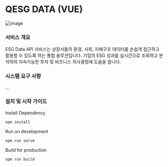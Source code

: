 # QESG DATA (VUE)
![image](https://github.com/sokuli-bit/qesg-data/assets/85813876/ed05dece-4542-4c0c-b20d-c681498430d6)

### 서비스 개요
ESG Data API 서비스는 상장사들의 환경, 사회, 지배구조 데이터를 손쉽게 접근하고 활용할 수 있도록 하는 통합 솔루션입니다. 
기업의 ESG 성과를 실시간으로 조회하고 분석하여 지속가능한 투자 및 비즈니스 의사결정에 도움을 줍니다.

### 시스템 요구 사항
...

### 설치 및 시작 가이드
Install Dependency
```
npm install
```

Run on development
```
npm run serve
```

Build for production
```
npm run build
```
